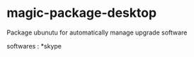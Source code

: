 # magic-package-desktop
 Package ubunutu for automatically manage upgrade software

softwares :
*skype
